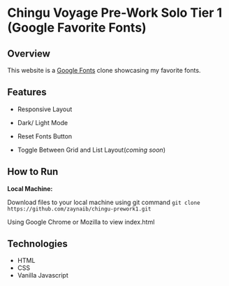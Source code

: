 # Chingu Voyage Pre-Work Solo Tier 1 (Google Favorite Fonts)


## Overview
This website is a [Google Fonts](https://fonts.google.com/) clone showcasing my favorite fonts.

## Features

- Responsive Layout

- Dark/ Light Mode

- Reset Fonts Button

- Toggle Between Grid and List Layout(*coming soon*)


## How to Run

 **Local Machine:**

 Download files to your local machine using git command `git clone https://github.com/zaynaib/chingu-prework1.git`

 Using Google Chrome or Mozilla to view index.html


## Technologies

- HTML
- CSS
- Vanilla Javascript

